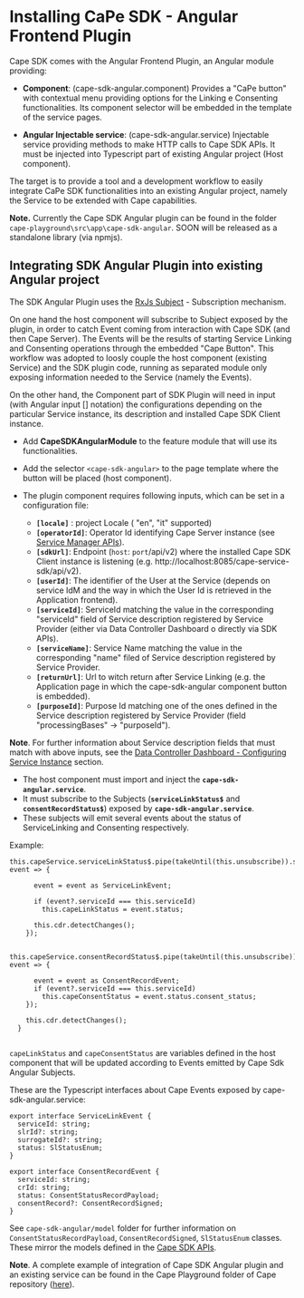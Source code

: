 # Installing CaPe SDK - Angular Frontend Plugin

Cape SDK comes with the Angular Frontend Plugin, an Angular module providing:

  - **Component**: (cape-sdk-angular.component) Provides a "CaPe button" with contextual menu providing options for the Linking e Consenting functionalities. 
                  Its component selector will be embedded in the template of the service pages.
				  
  - **Angular Injectable service**: (cape-sdk-angular.service) Injectable service providing methods to make HTTP calls to Cape SDK APIs. 
                             It must be injected into Typescript part of existing Angular project (Host component).
 
                                    
The target is to provide a tool and a development workflow to easily integrate CaPe SDK functionalities into an existing Angular project, namely the Service to be extended with Cape capabilities. 
 
**Note.** Currently the Cape SDK Angular plugin can be found in the folder `cape-playground\src\app\cape-sdk-angular`. SOON will be released as a standalone library (via npmjs).
 
## Integrating SDK Angular Plugin into existing Angular project 

The SDK Angular Plugin uses the [RxJs Subject](https://rxjs-dev.firebaseapp.com/guide/subject#subject) - Subscription mechanism.

On one hand the host component will subscribe to Subject exposed by the plugin, in order to catch Event coming from interaction with Cape SDK (and then Cape Server).
The Events will be the results of starting Service Linking and Consenting operations through the embedded "Cape Button".
This workflow was adopted to loosly couple the host component (existing Service) and the SDK plugin code, running as separated module only exposing information needed to the Service (namely the Events). 

On the other hand, the Component part of SDK Plugin will need in input (with Angular input [] notation) the configurations depending on the particular Service instance, its description and installed Cape SDK Client instance.
  
  - Add **CapeSDKAngularModule** to the feature module that will use its functionalities.    
  
  - Add the selector `<cape-sdk-angular>` to the page template where the button will be placed (host component).
  
  - The plugin component requires following inputs, which can be set in a configuration file:
  
    - **`[locale]`** : project Locale ( "en", "it" supported) 
    - **`[operatorId]`**: Operator Id identifying Cape Server instance (see [Service Manager APIs]()).
    - **`[sdkUrl]`**: Endpoint (`host`: `port`/api/v2) where the installed Cape SDK Client instance is listening (e.g. http://localhost:8085/cape-service-sdk/api/v2).
    - **`[userId]`**: The identifier of the User at the Service (depends on service IdM and the way in which the User Id is retrieved in the Application frontend).
    - **`[serviceId]`**: ServiceId matching the value in the corresponding "serviceId" field of Service description registered by Service Provider (either via Data Controller Dashboard o directly via SDK APIs).
    - **`[serviceName]`**: Service Name matching the value in the corresponding "name" filed of Service description registered by Service Provider. 
    - **`[returnUrl]`**: Url to witch return after Service Linking (e.g. the Application page in which the cape-sdk-angular component button is embedded). 
    - **`[purposeId]`**: Purpose Id matching one of the ones defined in the Service description registered by Service Provider (field "processingBases" -> "purposeId").
	
		    
**Note**. For further information about Service description fields that must match with above inputs, see the [Data Controller Dashboard - Configuring Service Instance]() section.
			
  - The host component must import and inject the **`cape-sdk-angular.service`**.
  - It must subscribe to the Subjects (**`serviceLinkStatus$`** and **`consentRecordStatus$`**) exposed by **`cape-sdk-angular.service`**.
  - These subjects will emit several events about the status of ServiceLinking and Consenting respectively.
  
  Example:
```
this.capeService.serviceLinkStatus$.pipe(takeUntil(this.unsubscribe)).subscribe(async event => {

      event = event as ServiceLinkEvent;

      if (event?.serviceId === this.serviceId)
        this.capeLinkStatus = event.status;

      this.cdr.detectChanges();
    });

    this.capeService.consentRecordStatus$.pipe(takeUntil(this.unsubscribe)).subscribe(async event => {

      event = event as ConsentRecordEvent;
      if (event?.serviceId === this.serviceId)
        this.capeConsentStatus = event.status.consent_status;
    });

    this.cdr.detectChanges();
  }	
	
```

`capeLinkStatus` and `capeConsentStatus` are variables defined in the host component that will be updated according to Events emitted by Cape Sdk Angular Subjects.

These are the Typescript interfaces about Cape Events exposed by cape-sdk-angular.service:

```
export interface ServiceLinkEvent {
  serviceId: string;
  slrId?: string;
  surrogateId?: string;
  status: SlStatusEnum;
}

export interface ConsentRecordEvent {
  serviceId: string;
  crId: string;
  status: ConsentStatusRecordPayload;
  consentRecord?: ConsentRecordSigned;
}
```

See `cape-sdk-angular/model` folder for further information on `ConsentStatusRecordPayload`, `ConsentRecordSigned`, `SlStatusEnum` classes.
These mirror the models defined in the [Cape SDK APIs]().




**Note**. A complete example of integration of Cape SDK Angular plugin and an existing service can be found in the Cape Playground folder of Cape repository ([here](https://github.com/OPSILab/Cape/tree/main/cape-playground)).




